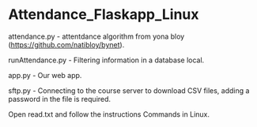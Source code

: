 # Attendance_Flaskapp_Linux

attendance.py - attentdance algorithm from yona bloy (https://github.com/natibloy/bynet).

runAttendance.py - Filtering information in a database local.

app.py - Our web app.

sftp.py - Connecting to the course server to download CSV files, adding a password in the file is required.

Open read.txt and follow the instructions Commands in Linux.
